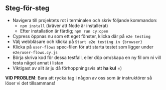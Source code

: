 ## Steg-för-steg

- Navigera till projektets rot i terminalen och skriv följande kommandon:
  - `npm install` (kräver att Node är installerat)
  - Efter installation är färdig; `npm run cy:open`
- Cypress öppnas nu som ett eget fönster, klicka där på `e2e testing`
- Välj webbläsare och klicka på `Start e2e testing in {browser}`
- Klicka på `user-flows` spec-filen för att starta testet som ligger under `e2e/user-flows.cy.js`
- Börja skriva kod för dessa testfall, eller döp om/skapa en ny fil om ni vill testa något annat i listan
- Viktigast av allt är ju då förhoppningsvis att **ha kul** =)

**VID PROBLEM**: Bara att rycka tag i någon av oss som är instruktörer så löser vi det tillsammans!
